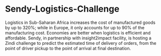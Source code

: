 # Sendy-Logistics-Challenge
Logistics in Sub-Saharan Africa increases the cost of manufactured goods by up to 320%; while in Europe, it only accounts for up to 90% of the manufacturing cost.  Economies are better when logistics is efficient and affordable. Sendy, in partnership with insight2impact facility, is hosting a Zindi challenge to predict the estimated time of delivery of orders, from the point of driver pickup to the point of arrival at final destination.
